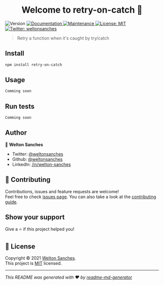 <h1 align="center">Welcome to retry-on-catch 👋</h1>
<p>
  <img alt="Version" src="https://img.shields.io/badge/version-1.0.0-blue.svg?cacheSeconds=2592000" />
  <a href="https://github.com/weltonsanches/retry-on-catch#readme" target="_blank">
    <img alt="Documentation" src="https://img.shields.io/badge/documentation-yes-brightgreen.svg" />
  </a>
  <a href="https://github.com/weltonsanches/retry-on-catch/graphs/commit-activity" target="_blank">
    <img alt="Maintenance" src="https://img.shields.io/badge/Maintained%3F-yes-green.svg" />
  </a>
  <a href="https://github.com/weltonsanches/retry-on-catch/blob/master/LICENSE" target="_blank">
    <img alt="License: MIT" src="https://img.shields.io/github/license/weltonsanches/retry-on-catch" />
  </a>
  <a href="https://twitter.com/weltonsanches" target="_blank">
    <img alt="Twitter: weltonsanches" src="https://img.shields.io/twitter/follow/weltonsanches.svg?style=social" />
  </a>
</p>

> Retry a function when it's caught by try/catch


## Install

```sh
npm install retry-on-catch
```

## Usage

```sh
Comming soon
```

## Run tests

```sh
Comming soon
```

## Author

👤 **Welton Sanches**

* Twitter: [@weltonsanches](https://twitter.com/weltonsanches)
* Github: [@weltonsanches](https://github.com/weltonsanches)
* LinkedIn: [/in/welton-sanches](https://linkedin.com/in/welton-sanches/)

## 🤝 Contributing

Contributions, issues and feature requests are welcome!<br />Feel free to check [issues page](https://github.com/weltonsanches/retry-on-catch/issues). You can also take a look at the [contributing guide](https://github.com/weltonsanches/retry-on-catch/blob/master/CONTRIBUTING.md).

## Show your support

Give a ⭐️ if this project helped you!

## 📝 License

Copyright © 2021 [Welton Sanches](https://github.com/weltonsanches).<br />
This project is [MIT](https://github.com/weltonsanches/retry-on-catch/blob/master/LICENSE) licensed.

***
_This README was generated with ❤️ by [readme-md-generator](https://github.com/kefranabg/readme-md-generator)_
